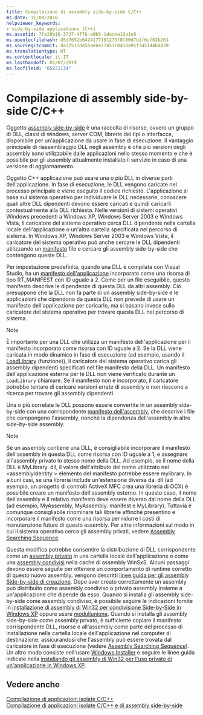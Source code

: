 ```yaml
---
title: Compilazione di assembly side-by-side C/C++
ms.date: 11/04/2016
helpviewer_keywords:
- side-by-side applications [C++]
ms.assetid: 7fa20b16-3737-4f76-a0b5-1dacea19a1e8
ms.openlocfilehash: d5d7652b6424177191275f8f80d7b1f6cf02b261
ms.sourcegitcommit: da32511dd5baebe27451c0458a95f345144bd439
ms.translationtype: HT
ms.contentlocale: it-IT
ms.lasthandoff: 05/07/2019
ms.locfileid: "65221134"
---
```

# <a name="building-cc-side-by-side-assemblies"></a>Compilazione di assembly side-by-side C/C++

Oggetto [assembly side-by-side](/windows/desktop/SbsCs/about-side-by-side-assemblies-) è una raccolta di risorse, ovvero un gruppo di DLL, classi di windows, server COM, librerie dei tipi o interfacce, disponibile per un'applicazione da usare in fase di esecuzione. Il vantaggio principale di riassemblaggio DLL negli assembly è che più versioni degli assembly sono utilizzabile dalle applicazioni nello stesso momento e che è possibile per gli assembly attualmente installato il servizio in caso di una versione di aggiornamento.

Oggetto C++ applicazione può usare una o più DLL in diverse parti dell'applicazione. In fase di esecuzione, le DLL vengono caricate nel processo principale e viene eseguito il codice richiesto. L'applicazione si basa sul sistema operativo per individuare le DLL necessarie, conoscere quali altre DLL dipendenti devono essere caricati e quindi caricarli contestualmente alla DLL richiesta. Nelle versioni di sistemi operativi Windows precedenti a Windows XP, Windows Server 2003 e Windows Vista, il caricatore del sistema operativo cerca DLL dipendente nella cartella locale dell'applicazione o un'altra cartella specificata nel percorso di sistema. In Windows XP, Windows Server 2003 e Windows Vista, il caricatore del sistema operativo può anche cercare le DLL dipendenti utilizzando un [manifesto](/windows/desktop/sbscs/manifests) file e cercare gli assembly side-by-side che contengono queste DLL.

Per impostazione predefinita, quando una DLL è compilata con Visual Studio, ha un [manifesto dell'applicazione](/windows/desktop/SbsCs/application-manifests) incorporato come una risorsa di tipo RT_MANIFEST con ID uguale a 2. Come per un file eseguibile, questo manifesto descrive le dipendenze di questa DLL da altri assembly. Ciò presuppone che la DLL non fa parte di un assembly side-by-side e le applicazioni che dipendono da questa DLL non prevede di usare un manifesto dell'applicazione per caricarlo, ma si basano invece sullo caricatore del sistema operativo per trovare questa DLL nel percorso di sistema.

> [!NOTE]
> È importante per una DLL che utilizza un manifesto dell'applicazione per il manifesto incorporato come risorsa con ID uguale a 2. Se la DLL viene caricata in modo dinamico in fase di esecuzione (ad esempio, usando il [LoadLibrary](/windows/desktop/api/libloaderapi/nf-libloaderapi-loadlibrarya) (funzione)), il caricatore del sistema operativo carica gli assembly dipendenti specificati nel file manifesto della DLL. Un manifesto dell'applicazione esterna per le DLL non viene verificato durante un `LoadLibrary` chiamare. Se il manifesto non è incorporato, il caricatore potrebbe tentare di caricare versioni errate di assembly o non riescono a ricerca per trovare gli assembly dipendenti.

Una o più correlate le DLL possono essere convertite in un assembly side-by-side con una corrispondente [manifesto dell'assembly](/windows/desktop/SbsCs/assembly-manifests), che descrive i file che compongono l'assembly, nonché la dipendenza dell'assembly in altre side-by-side assembly.

> [!NOTE]
> Se un assembly contiene una DLL, è consigliabile incorporare il manifesto dell'assembly in questa DLL come risorsa con ID uguale a 1, e assegnare all'assembly privato lo stesso nome della DLL. Ad esempio, se il nome della DLL è MyLibrary. dll, il valore dell'attributo del nome utilizzato nel \<assemblyIdentity > elemento del manifesto potrebbe essere mylibrary. In alcuni casi, se una libreria include un'estensione diversa da. dll (ad esempio, un progetto di controlli ActiveX MFC crea una libreria di OCX) è possibile creare un manifesto dell'assembly esterno. In questo caso, il nome dell'assembly e il relativo manifesto deve essere diverso dal nome della DLL (ad esempio, MyAssembly, MyAssembly. manifest e MyLibrary). Tuttavia è comunque consigliabile rinominare tali librerie affinché presentino e incorporare il manifesto come una risorsa per ridurre i costi di manutenzione future di questo assembly. Per altre informazioni sul modo in cui il sistema operativo cerca gli assembly privati, vedere [Assembly Searching Sequence](/windows/desktop/SbsCs/assembly-searching-sequence).

Questa modifica potrebbe consentire la distribuzione di DLL corrispondente come un [assembly privato](/windows/desktop/Msi/private-assemblies) in una cartella locale dell'applicazione o come una [assembly condivisi](/windows/desktop/Msi/shared-assemblies) nella cache di assembly WinSxS. Alcuni passaggi devono essere seguite per ottenere un comportamento di runtime corretto di questo nuovo assembly. vengono descritti [linee guida per gli assembly Side-by-side di creazione](/windows/desktop/SbsCs/guidelines-for-creating-side-by-side-assemblies). Dopo aver creato correttamente un assembly può distribuito come assembly condiviso o privato assembly insieme a un'applicazione che dipende da esso. Quando si installa gli assembly side-by-side come assembly condiviso, è possibile seguire le indicazioni fornite in [installazione di assembly di Win32 per condivisione Side-by-Side in Windows XP](/windows/desktop/Msi/installing-win32-assemblies-for-side-by-side-sharing-on-windows-xp) oppure usare [moduliunione](/windows/desktop/msi/merge-modules). Quando si installa gli assembly side-by-side come assembly privato, è sufficiente copiare il manifesto corrispondente DLL, risorse e all'assembly come parte del processo di installazione nella cartella locale dell'applicazione nel computer di destinazione, assicurandosi che l'assembly può essere trovata dal caricatore in fase di esecuzione (vedere [Assembly Searching Sequence](/windows/desktop/SbsCs/assembly-searching-sequence)). Un altro modo consiste nell'usare [Windows Installer](/windows/desktop/Msi/windows-installer-portal) e seguire le linee guida indicate nella [installando gli assembly di Win32 per l'uso privato di un'applicazione in Windows XP](/windows/desktop/Msi/installing-win32-assemblies-for-the-private-use-of-an-application-on-windows-xp).

## <a name="see-also"></a>Vedere anche

[Compilazione di applicazioni isolate C/C++](building-c-cpp-isolated-applications.md)<br/>
[Compilazione di applicazioni isolate C/C++ e di assembly side-by-side](building-c-cpp-isolated-applications-and-side-by-side-assemblies.md)
